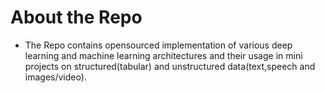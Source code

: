 # About the Repo
* The Repo contains opensourced implementation of various deep learning and machine learning architectures and their usage in mini projects on structured(tabular) and unstructured data(text,speech and images/video).

